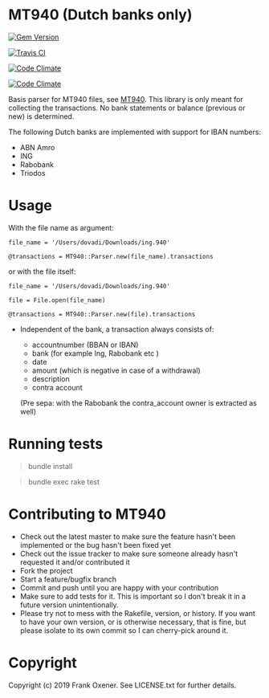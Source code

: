 MT940 (Dutch banks only)
========================

[![Gem Version](https://badge.fury.io/rb/mt940.svg)](http://badge.fury.io/rb/mt940)

[![Travis CI](https://secure.travis-ci.org/dovadi/mt940.png)](http://travis-ci.org/dovadi/mt940)

[![Code Climate](https://codeclimate.com/github/dovadi/mt940.png)](https://codeclimate.com/github/dovadi/mt940)

[![Code Climate](https://codeclimate.com/github/dovadi/mt940/coverage.png)](https://codeclimate.com/github/dovadi/mt940)

Basis parser for MT940 files, see [MT940](http://nl.wikipedia.org/wiki/MT940). This library is only meant for collecting the transactions. No bank statements or balance (previous or new) is determined.

The following Dutch banks are implemented with support for IBAN numbers:

* ABN Amro
* ING
* Rabobank
* Triodos

Usage
=====

With the file name as argument:

    file_name = '/Users/dovadi/Downloads/ing.940'

    @transactions = MT940::Parser.new(file_name).transactions

or with the file itself:

    file_name = '/Users/dovadi/Downloads/ing.940'

    file = File.open(file_name)

    @transactions = MT940::Parser.new(file).transactions


* Independent of the bank, a transaction always consists of:

  - accountnumber (BBAN or IBAN)
  - bank (for example Ing, Rabobank etc )
  - date
  - amount (which is negative in case of a withdrawal)
  - description
  - contra account

  (Pre sepa: with the Rabobank the contra_account owner is extracted as well)

Running tests
=============

> bundle install

> bundle exec rake test

Contributing to MT940
=====================
 
* Check out the latest master to make sure the feature hasn't been implemented or the bug hasn't been fixed yet
* Check out the issue tracker to make sure someone already hasn't requested it and/or contributed it
* Fork the project
* Start a feature/bugfix branch
* Commit and push until you are happy with your contribution
* Make sure to add tests for it. This is important so I don't break it in a future version unintentionally.
* Please try not to mess with the Rakefile, version, or history. If you want to have your own version, or is otherwise necessary, that is fine, but please isolate to its own commit so I can cherry-pick around it.

Copyright
==========

Copyright (c) 2019 Frank Oxener. See LICENSE.txt for further details.

